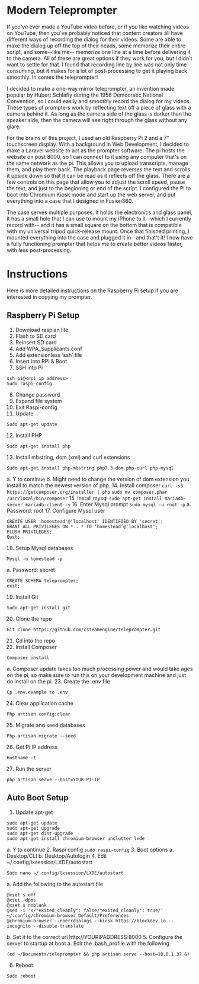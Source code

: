 # Modern Teleprompter
If you've ever made a YouTube video before, or if you like watching videos on YouTube, then you've probably noticed that content creators all have different ways of recording the dialog for their videos. Some are able to make the dialog up off the top of their heads, some memorize their entire script, and some--like me-- memorize one line at a time before delivering it to the camera. All of these are great options if they work for you, but I didn't want to settle for that. I found that recording line by line was not only time consuming, but it makes for a lot of post-processing to get it playing back smoothly. In comes the teleprompter!

I decided to make a one-way mirror teleprompter, an invention made popular by Hubert Schlafly during the 1956 Democratic National Convention, so I could easily and smoothly record the dialog for my videos. These types of prompters work by reflecting text off a piece of glass with a camera behind it. As long as the camera side of the glass is darker than the speaker side, then the camera will see right through the glass without any glare. 

For the brains of this project, I used an old Raspberry Pi 2 and a 7" touchscreen display. With a background in Web Development, I decided to make a Laravel website to act as the prompter software. The pi hosts the website on post 8000, so I can connect to it using any computer that's on the same network as the pi. This allows you to upload transcripts, manage them, and play them back. The playback page reverses the text and scrolls it upside down so that it can be read as it reflects off the glass. There are a few controls on this page that allow you to adjust the scroll speed, pause the text, and just to the beginning or end of the script. I configured the Pi to boot into Chromium Kiosk mode and start up the web server, and put everything into a case that I designed in Fusion360.

The case serves multiple purposes. It holds the electronics and glass panel, it has a small hole that I can use to mount my iPhone to it--which I currently record with-- and it has a small square on the bottom that is compatible with my universal tripod quick-release mount. Once that finished printing, I mounted everything into the case and plugged it in--and that't it! I now have a fully functioning prompter that helps me to create better videos faster, with less post-processing.

# Instructions
Here is more detailed instructions on the Raspberry Pi setup if you are interested in copying my prompter. 
## Raspberry Pi Setup
1. Download raspian lite
2. Flash to SD card
3. Reinsert SD card
4. Add WPA_Supplicants.conf
5. Add extensionless ‘ssh’ file 
6. Insert into RPi & Boot
7. SSH into Pi
```
ssh pi@<rpi ip address>
Sudo raspi-config
```

8. Change password
9. Expand file system
10. Exit Raspi-config
11. Update
```
Sudo apt-get update
```
12. Install PHP
```
Sudo apt-get install php
```
13. Install mbstring, dom (xml) and curl extensions
```
Sudo apt-get install php-mbstring php7.3-dom php-curl php-mysql
```
  a. Y to continue
  b. Might need to change the version of dom extension you install to match the newest version of php.
14. Install composer
```curl -sS https://getcomposer.org/installer | php```
```sudo mv composer.phar /usr/local/bin/composer```
15. Install mysql
```sudo apt-get install mariadb-server mariadb-client -y```
16. Enter Mysql prompt
```Sudo mysql -u root -p```
  a. Password: root
17. Configure Mysql user
```
CREATE USER 'homestead'@'localhost' IDENTIFIED BY 'secret';
GRANT ALL PRIVILEGES ON * . * TO ‘homestead’@'localhost';
FLUSH PRIVILEGES;
Quit;
```
18. Setup Mysql databases
```
Mysql -u homestead -p 
```
  a. Password: secret
```
CREATE SCHEMA teleprompter;
exit;
```
19. Install Git
```
Sudo apt-get install git
```
20. Clone the repo
```
Git clone https://github.com/csteamengine/teleprompter.git
```
21. Cd into the repo
22. Install Composer
```
Composer install
```
  a. Composer update takes too much processing power and would take ages on the pi, so make sure to run this on your development machine and just do install on the pi.
23. Create the .env file
```
Cp .env.example to .env
```
24. Clear application cache
```
Php artisan config:clear
```
25. Migrate and seed databases
```
Php artisan migrate --seed
```
26. Get Pi IP address
```
Hostname -I
```
27. Run the server
```
php artisan serve --host=YOUR-PI-IP
```

## Auto Boot Setup
1. Update apt-get
```
sudo apt-get update
sudo apt-get upgrade
sudo apt-get dist-upgrade
sudo apt-get install chromium-browser unclutter lxde
```
  a. Y to continue
2. Raspi config
```sudo raspi-config```
3. Boot options
  a. Desktop/CLI
  b. Desktop/Autologin
4. Edit ~/.config/lxsession/LXDE/autostart
```
Sudo nano ~/.config/lxsession/LXDE/autostart
```
  a. Add the following to the autostart file
```
@xset s off
@xset -dpms
@xset s noblank
@sed -i 's/"exited_cleanly": false/"exited_cleanly": true/' ~/.config/chromium-browser Default/Preferences
@chromium-browser --noerrdialogs --kiosk https://blockdev.io --incognito --disable-translate
```
  b. Set it to the correct url http://YOURIPADDRESS:8000
5. Configure the server to startup at boot
  a. Edit the .bash_profile with the following
```
(cd ~/Documents/teleprompter && php artisan serve --host=10.0.1.37 &)
```
6. Reboot
```
Sudo reboot
```

